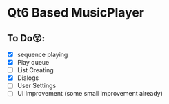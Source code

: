 # Qt6 Based MusicPlayer

## To Do:dizzy_face::
- [x] sequence playing
- [X] Play queue 
- [ ] List Creating
- [X] Dialogs
- [ ] User Settings
- [ ] UI Improvement (some small improvement already)
